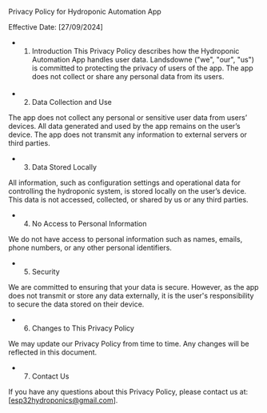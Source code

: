 Privacy Policy for Hydroponic Automation App

Effective Date: [27/09/2024]
   - 1. Introduction
        This Privacy Policy describes how the Hydroponic Automation App handles user data. Landsdowne ("we", "our", "us") is committed to protecting the privacy of users of the app. The app does not               collect or share any personal data from its users.<br /> <br />

   - 2. Data Collection and Use

The app does not collect any personal or sensitive user data from users’ devices. All data generated and used by the app remains on the user’s device. The app does not transmit any information to external servers or third parties.
   - 3. Data Stored Locally

All information, such as configuration settings and operational data for controlling the hydroponic system, is stored locally on the user’s device. This data is not accessed, collected, or shared by us or any third parties.
   - 4. No Access to Personal Information

We do not have access to personal information such as names, emails, phone numbers, or any other personal identifiers.
   - 5. Security

We are committed to ensuring that your data is secure. However, as the app does not transmit or store any data externally, it is the user's responsibility to secure the data stored on their device.
   - 6. Changes to This Privacy Policy

We may update our Privacy Policy from time to time. Any changes will be reflected in this document.
   - 7. Contact Us

If you have any questions about this Privacy Policy, please contact us at: [esp32hydroponics@gmail.com].
